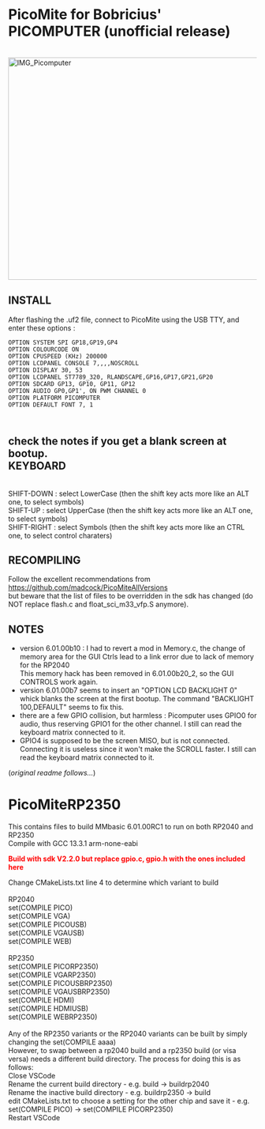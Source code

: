 # PicoMite for Bobricius' PICOMPUTER (unofficial release)
<br>
<img width="600" height="450" alt="IMG_Picomputer" src="https://github.com/user-attachments/assets/1c327f12-428c-4841-b9d6-982cc56d3df3" /><br>

INSTALL
-------

After flashing the .uf2 file, connect to PicoMite using the USB TTY, and enter these options :
```
OPTION SYSTEM SPI GP18,GP19,GP4
OPTION COLOURCODE ON
OPTION CPUSPEED (KHz) 200000
OPTION LCDPANEL CONSOLE 7,,,,NOSCROLL
OPTION DISPLAY 30, 53
OPTION LCDPANEL ST7789_320, RLANDSCAPE,GP16,GP17,GP21,GP20
OPTION SDCARD GP13, GP10, GP11, GP12
OPTION AUDIO GP0,GP1', ON PWM CHANNEL 0
OPTION PLATFORM PICOMPUTER
OPTION DEFAULT FONT 7, 1
```
<br>check the notes if you get a blank screen at bootup.
<br>
KEYBOARD
--------
<br>SHIFT-DOWN : select LowerCase (then the shift key acts more like an ALT one, to select symbols)
<br>SHIFT-UP : select UpperCase (then the shift key acts more like an ALT one, to select symbols)
<br>SHIFT-RIGHT : select Symbols (then the shift key acts more like an CTRL one, to select control charaters)

RECOMPILING
-----------
Follow the excellent recommendations from https://github.com/madcock/PicoMiteAllVersions<br>
but beware that the list of files to be overridden in the sdk has changed (do NOT replace flash.c and float_sci_m33_vfp.S anymore).

NOTES
--------
- version 6.01.00b10 : I had to revert a mod in Memory.c, the change of memory area for the GUI Ctrls lead to a link error due to lack of memory for the RP2040<br>
  This memory hack has been removed in 6.01.00b20_2, so the GUI CONTROLS work again.
- version 6.01.00b7 seems to insert an "OPTION LCD BACKLIGHT 0" whick blanks the screen at the first bootup. The command "BACKLIGHT 100,DEFAULT" seems to fix this.
- there are a few GPIO collision, but harmless : Picomputer uses GPIO0 for audio, thus reserving GPIO1 for the other channel. I still can read the keyboard matrix connected to it.
- GPIO4 is supposed to be the screen MISO, but is not connected. Connecting it is useless since it won't make the SCROLL faster. I still can read the keyboard matrix connected to it.


(_original readme follows..._)

# PicoMiteRP2350
This contains files to build MMbasic 6.01.00RC1 to run on both RP2040 and RP2350<br>
Compile with GCC 13.3.1 arm-none-eabi<br>

<b style="color:red;"> Build with sdk V2.2.0 but replace gpio.c, gpio.h with the ones included here<br></b>

Change CMakeLists.txt line 4 to determine which variant to build<br>
<br>
RP2040<br>
set(COMPILE PICO)<br>
set(COMPILE VGA)<br>
set(COMPILE PICOUSB)<br>
set(COMPILE VGAUSB)<br>
set(COMPILE WEB)<br>
<br>
RP2350<br>
set(COMPILE PICORP2350)<br>
set(COMPILE VGARP2350)<br>
set(COMPILE PICOUSBRP2350)<br>
set(COMPILE VGAUSBRP2350)<br>
set(COMPILE HDMI)<br>
set(COMPILE HDMIUSB)<br>
set(COMPILE WEBRP2350)<br>
<br>
Any of the RP2350 variants or the RP2040 variants can be built by simply changing the set(COMPILE aaaa)<br>
However, to swap between a rp2040 build and a rp2350 build (or visa versa) needs a different build directory.
The process for doing this is as follows:<br>
Close VSCode<br>
Rename the current build directory - e.g. build -> buildrp2040<br>
Rename the inactive build directory - e.g. buildrp2350 -> build<br>
edit CMakeLists.txt to choose a setting for the other chip and save it - e.g.  set(COMPILE PICO) -> set(COMPILE PICORP2350)<br>
Restart VSCode<br>

